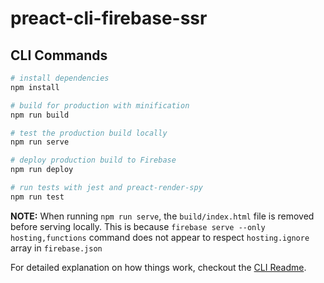 # preact-cli-firebase-ssr

## CLI Commands

``` bash
# install dependencies
npm install

# build for production with minification
npm run build

# test the production build locally
npm run serve

# deploy production build to Firebase
npm run deploy

# run tests with jest and preact-render-spy 
npm run test
```
**NOTE:** When running `npm run serve`, the `build/index.html` file is removed before serving locally. This is because `firebase serve --only hosting,functions` command does not appear to respect `hosting.ignore` array in `firebase.json`

For detailed explanation on how things work, checkout the [CLI Readme](https://github.com/developit/preact-cli/blob/master/README.md).
